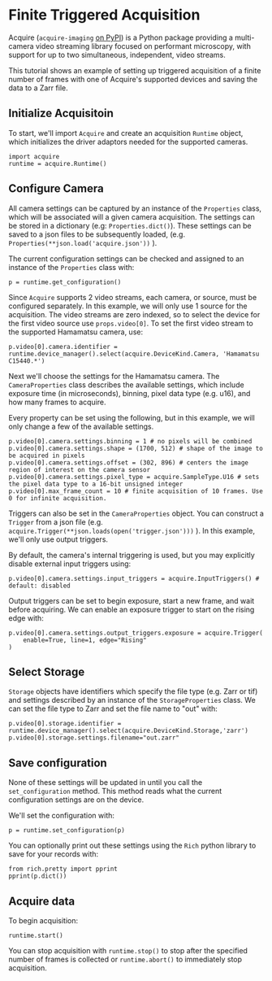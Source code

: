 # Finite Triggered Acquisition
Acquire (`acquire-imaging` [on PyPI](https://pypi.org/project/acquire-imaging/)) is a Python package providing a multi-camera video streaming library focused on performant microscopy, with support for up to two simultaneous, independent, video streams.

This tutorial shows an example of setting up triggered acquisition of a finite number of frames with one of Acquire's supported devices and saving the data to a Zarr file.

## Initialize Acquisitoin 

To start, we'll import `Acquire` and create an acquisition `Runtime` object, which initializes the driver adaptors needed for the supported cameras.
```
import acquire
runtime = acquire.Runtime()
```

## Configure Camera

All camera settings can be captured by an instance of the `Properties` class, which will be associated will a given camera acquisition. The settings can be stored in a dictionary (e.g: `Properties.dict()`). These settings can be saved to a json files to be subsequently loaded, (e.g. ` Properties(**json.load('acquire.json'))` ). 

The current configuration settings can be checked and assigned to an instance of the `Properties` class with:
```
p = runtime.get_configuration() 
```
Since `Acquire` supports 2 video streams, each camera, or source, must be configured separately. In this example, we will only use 1 source for the acquisition. The video streams are zero indexed, so to select the device for the first video source use `props.video[0]`. To set the first video stream to the supported Hamamatsu camera, use:
```
p.video[0].camera.identifier = runtime.device_manager().select(acquire.DeviceKind.Camera, 'Hamamatsu C15440.*')
```
Next we'll choose the settings for the Hamamatsu camera. The `CameraProperties` class describes the available settings, which include exposure time (in microseconds), binning, pixel data type (e.g. u16), and how many frames to acquire.

Every property can be set using the following, but in this example, we will only change a few of the available settings.

```
p.video[0].camera.settings.binning = 1 # no pixels will be combined
p.video[0].camera.settings.shape = (1700, 512) # shape of the image to be acquired in pixels
p.video[0].camera.settings.offset = (302, 896) # centers the image region of interest on the camera sensor
p.video[0].camera.settings.pixel_type = acquire.SampleType.U16 # sets the pixel data type to a 16-bit unsigned integer
p.video[0].max_frame_count = 10 # finite acquisition of 10 frames. Use 0 for infinite acquisition.
```
Triggers can also be set in the `CameraProperties` object. You can construct a `Trigger` from a json file (e.g. `acquire.Trigger(**json.loads(open('trigger.json')))` ). In this example, we'll only use output triggers.

By default, the camera's internal triggering is used, but you may explicitly disable external input triggers using:
```
p.video[0].camera.settings.input_triggers = acquire.InputTriggers() # default: disabled
```

Output triggers can be set to begin exposure, start a new frame, and wait before acquiring. We can enable an exposure trigger to start on the rising edge with:
```
p.video[0].camera.settings.output_triggers.exposure = acquire.Trigger(
	enable=True, line=1, edge="Rising"
)
```

## Select Storage

`Storage` objects have identifiers which specify the file type (e.g. Zarr or tif) and settings described by an instance of the `StorageProperties` class. We can set the file type to Zarr and set the file name to "out" with:
```
p.video[0].storage.identifier = runtime.device_manager().select(acquire.DeviceKind.Storage,'zarr') 
p.video[0].storage.settings.filename="out.zarr"
```

## Save configuration
None of these settings will be updated in until you call the `set_configuration` method. This method reads what the current configuration settings are on the device.

We'll set the configuration with:
```
p = runtime.set_configuration(p)
```

You can optionally print out these settings using the `Rich` python library to save for your records with:
```
from rich.pretty import pprint
pprint(p.dict())
```

## Acquire data

To begin acquisition:
```
runtime.start()
```

You can stop acquisition with `runtime.stop()` to stop after the specified number of frames is collected or `runtime.abort()` to immediately stop acquisition.